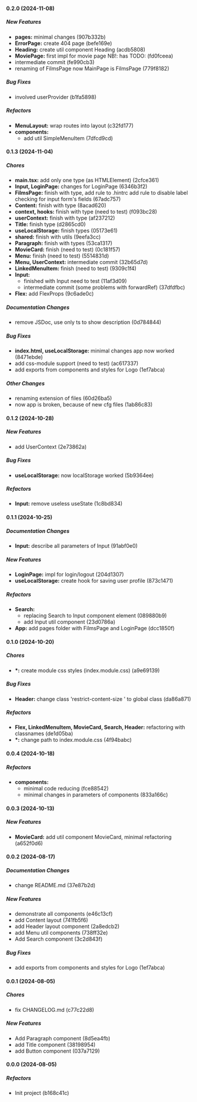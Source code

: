 #### 0.2.0 (2024-11-08)

##### New Features

- **pages:** minimal changes (907b332b)
- **ErrorPage:** create 404 page (befe169e)
- **Heading:** create util component Heading (acdb5808)
- **MoviePage:** first impl for movie page NB!: has TODO: (fd0fceea)
- intermediate commit (fe990cb3)
- renaming of FilmsPage now MainPage is FilmsPage (779f8182)

##### Bug Fixes

- involved userProvider (b1fa5898)

##### Refactors

- **MenuLayout:** wrap routes into layout (c32fd177)
- **components:**
  - add util SimpleMenuItem (7dfcd9cd)

#### 0.1.3 (2024-11-04)

##### Chores

- **main.tsx:** add only one type (as HTMLElement) (2cfce361)
- **Input, LoginPage:** changes for LoginPage (6346b3f2)
- **FilmsPage:** finish with type, add rule to .hintrc add rule to disable label checking for input form's fields (67adc757)
- **Content:** finish with type (8acad620)
- **context, hooks:** finish with type (need to test) (f093bc28)
- **userContext:** finish with type (af237212)
- **Title:** finish type (d2865cd0)
- **useLocalStorage:** finish types (05173e61)
- **shared:** finish with utils (9eefa3cc)
- **Paragraph:** finish with types (53ca1317)
- **MovieCard:** finish (need to test) (0c181f57)
- **Menu:** finish (need to test) (5514831d)
- **Menu, UserContext:** intermediate commit (32b65d7d)
- **LinkedMenuItem:** finish (need to test) (9309c1f4)
- **Input:**
  - finished with Input need to test (11af3d09)
  - intermediate commit (some problems with forwardRef) (37dfdfbc)
- **Flex:** add FlexProps (9c6ade0c)

##### Documentation Changes

- remove JSDoc, use only ts to show description (0d784844)

##### Bug Fixes

- **index.html, useLocalStorage:** minimal changes app now worked (8471ebde)
- add css-module support (need to test) (ac617337)
- add exports from components and styles for Logo (1ef7abca)

##### Other Changes

- renaming extension of files (60d26ba5)
- now app is broken, because of new cfg files (1ab86c83)

#### 0.1.2 (2024-10-28)

##### New Features

- add UserContext (2e73862a)

##### Bug Fixes

- **useLocalStorage:** now localStorage worked (5b9364ee)

##### Refactors

- **Input:** remove useless useState (1c8bd834)

#### 0.1.1 (2024-10-25)

##### Documentation Changes

- **Input:** describe all parameters of Input (91abf0e0)

##### New Features

- **LoginPage:** impl for login/logout (204d1307)
- **useLocalStorage:** create hook for saving user profile (873c1471)

##### Refactors

- **Search:**
  - replacing Search to Input component element (089880b9)
  - add Input util component (23d0786a)
- **App:** add pages folder with FilmsPage and LoginPage (dcc1850f)

#### 0.1.0 (2024-10-20)

##### Chores

- **\*:** create module css styles (index.module.css) (a9e69139)

##### Bug Fixes

- **Header:** change class 'restrict-content-size ' to global class (da86a871)

##### Refactors

- **Flex, LinkedMenuItem, MovieCard, Search, Header:** refactoring with classnames (de1d05ba)
- **\*:** change path to index.module.css (4f94babc)

#### 0.0.4 (2024-10-18)

##### Refactors

- **components:**
  - minimal code reducing (fce88542)
  - minimal changes in parameters of components (833a166c)

#### 0.0.3 (2024-10-13)

##### New Features

- **MovieCard:** add util component MovieCard, minimal refactoring (a652f0d6)

#### 0.0.2 (2024-08-17)

##### Documentation Changes

- change README.md (37e87b2d)

##### New Features

- demonstrate all components (e46c13cf)
- add Content layout (741fb5f6)
- add Header layout component (2a8edcb2)
- add Menu util components (738ff32e)
- Add Search component (3c2d843f)

##### Bug Fixes

- add exports from components and styles for Logo (1ef7abca)

#### 0.0.1 (2024-08-05)

##### Chores

- fix CHANGELOG.md (c77c22d8)

##### New Features

- Add Paragraph component (8d5ea4fb)
- add Title component (38198954)
- add Button component (037a7129)

#### 0.0.0 (2024-08-05)

##### Refactors

- Init project (b168c41c)
